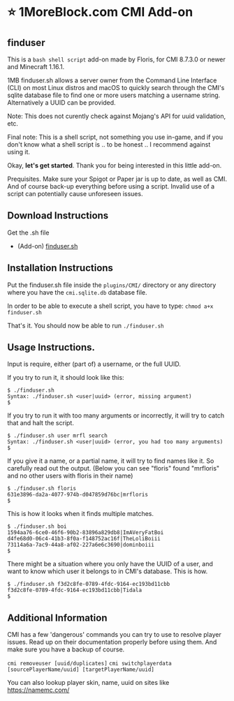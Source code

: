 # :star: 1MoreBlock.com CMI Add-on

## finduser

This is a `bash shell script` add-on made by Floris, for CMI 8.7.3.0 or newer and Minecraft 1.16.1. 

1MB finduser.sh allows a server owner from the Command Line Interface (CLI) on most Linux distros and macOS to quickly search through the CMI's sqlite database file to find one or more users matching a username string. Alternatively a UUID can be provided.

Note: This does not curently check against Mojang's API for uuid validation, etc. 

Final note: This is a shell script, not something you use in-game, and if you don't know what a shell script is .. to be honest .. I recommend against using it. 

Okay, **let's get started**. Thank you for being interested in this little add-on.

Prequisites. Make sure your Spigot or Paper jar is up to date, as well as CMI. And of course back-up everything before using a script. Invalid use of a script can potentially cause unforeseen issues.

## Download Instructions

Get the .sh file 

- (Add-on) [finduser.sh](/Resources/Scripts/finduser.sh) 

## Installation Instructions

Put the finduser.sh file inside the `plugins/CMI/` directory or any directory where you have the `cmi.sqlite.db` database file.

In order to be able to execute a shell script, you have to type: `chmod a+x finduser.sh`

That's it.  You should now be able to run `./finduser.sh`

## Usage Instructions.

Input is require, either (part of) a username, or the full UUID. 

If you try to run it, it should look like this:
```
$ ./finduser.sh
Syntax: ./finduser.sh <user|uuid> (error, missing argument)
$
```
If you try to run it with too many arguments or incorrectly, it will try to catch that and halt the script.
```
$ ./finduser.sh user mrfl search
Syntax: ./finduser.sh <user|uuid> (error, you had too many arguments)
$
```
If you give it a name, or a partial name, it will try to find names like it. So carefully read out the output. (Below you can see "floris" found "mrfloris" and no other users with floris in their name)
```
$ ./finduser.sh floris
631e3896-da2a-4077-974b-d047859d76bc|mrfloris
$
```
This is how it looks when it finds multiple matches.
```
$ ./finduser.sh boi
1594aa76-6ce0-46f6-90b2-83896a829db8|ImAVeryFatBoi
d4fe68d0-06c4-41b3-8f0a-f148752ac16f|TheLoliBoiii
73114a6a-7ac9-44a8-af02-227a6e6c3690|dominboiii
$
```
There might be a situation where you only have the UUID of a user, and want to know which user it belongs to in CMI's database. This is how.
```
$ ./finduser.sh f3d2c8fe-0789-4fdc-9164-ec193bd11cbb
f3d2c8fe-0789-4fdc-9164-ec193bd11cbb|Tidala
$
```

## Additional Information

CMI has a few 'dangerous' commands you can try to use to resolve player issues. Read up on their documentation properly before using them. And make sure you have a backup of course.

`cmi removeuser [uuid/duplicates]`
`cmi switchplayerdata [sourcePlayerName/uuid] [targetPlayerName/uuid]`

You can also lookup player skin, name, uuid on sites like <https://namemc.com/>